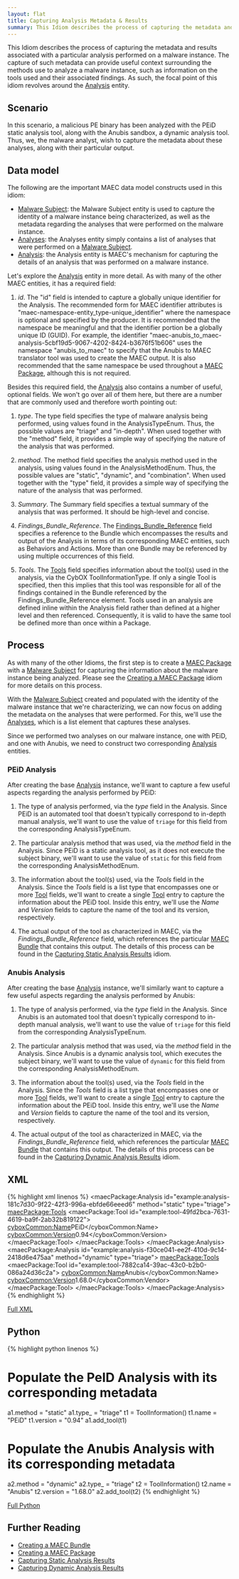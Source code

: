 ```yaml
---
layout: flat
title: Capturing Analysis Metadata & Results
summary: This Idiom describes the process of capturing the metadata and results associated with a particular analysis performed on a malware instance. 
---
```


This Idiom describes the process of capturing the metadata and results associated with a particular analysis performed on a malware instance.  The capture of such metadata can provide useful context surrounding the methods use to analyze a malware instance, such as information on the tools used and their associated findings. As such, the focal point of this idiom revolves around the [Analysis](/data-model/{{site.current_version}}/maecPackage/AnalysisType) entity.

## Scenario

In this scenario, a malicious PE binary has been analyzed with the PEiD static analysis tool, along with the Anubis sandbox, a dynamic analysis tool. Thus, we, the malware analyst, wish to capture the metadata about these analyses, along with their particular output. 

## Data model

The following are the important MAEC data model constructs used in this idiom:

* [Malware Subject](/data-model/{{site.current_version}}/maecPackage/MalwareSubjectType): the Malware Subject entity is used to capture the identity of a malware instance being characterized, as well as the metadata regarding the analyses that were performed on the malware instance. 
* [Analyses](/data-model/{{site.current_version}}/maecPackage/AnalysisListType): the Analyses entity simply contains a list of analyses that were performed on a [Malware Subject](/data-model/{{site.current_version}}/maecPackage/MalwareSubjectType).
* [Analysis](/data-model/{{site.current_version}}/maecPackage/AnalysisType): the Analysis entity is MAEC's mechanism for capturing the details of an analysis that was performed on a malware instance.

Let's explore the [Analysis](/data-model/{{site.current_version}}/maecPackage/AnalysisType) entity in more detail. As with many of the other MAEC entities, it has a required field:

1.  *id*. The "id" field is intended to capture a globally unique identifier for the Analysis. The recommended form for MAEC identifier attributes is "maec-namespace-entity_type-unique_identifier" where the namespace is optional and specified by the producer.  It is recommended that the namespace be meaningful and that the identifier portion be a globally unique ID (GUID).  For example, the identifier "maec-anubis_to_maec-analysis-5cbf19d5-9067-4202-8424-b3676f51b606" uses the namespace "anubis_to_maec" to specify that the Anubis to MAEC translator tool  was used to create the MAEC output.  It is also recommended that the same namespace be used throughout a [MAEC Package](/data-model/{{site.current_version}}/maecPackage/PackageType), although this is not required. 

Besides this required field, the [Analysis](/data-model/{{site.current_version}}/maecPackage/AnalysisType) also contains a number of useful, optional fields. We won't go over all of them here, but there are a number that are commonly used and therefore worth pointing out:

1.	*type*. The type field specifies the type of malware analysis being performed, using values found in the AnalysisTypeEnum. Thus, the possible values are "triage" and "in-depth". When used together with the "method" field, it provides a simple way of specifying the nature of the analysis that was performed.

2.	*method*. The method field specifies the analysis method used in the analysis, using values found in the AnalysisMethodEnum. Thus, the possible values are "static", "dynamic", and "combination". When used together with the "type" field, it provides a simple way of specifying the nature of the analysis that was performed.

3.	*Summary*. The Summary field specifies a textual summary of the analysis that was performed. It should be high-level and concise. 

4.	*Findings_Bundle_Reference*. The [Findings_Bundle_Reference](/data-model/{{site.current_version}}/maecBundle/BundleReferenceType) field specifies a reference to the Bundle which encompasses the results and output of the Analysis in terms of its corresponding MAEC entities, such as Behaviors and Actions. More than one Bundle may be referenced by using multiple occurrences of this field.

5.	*Tools*. The [Tools](/data-model/{{site.current_version}}/maecPackage/ToolListType) field specifies information about the tool(s) used in the analysis, via the CybOX ToolInformationType. If only a single Tool is specified, then this implies that this tool was responsible for all of the findings contained in the Bundle referenced by the Findings_Bundle_Reference element. Tools used in an analysis are defined inline within the Analysis field rather than defined at a higher level and then referenced.  Consequently, it is valid to have the same tool be defined more than once within a Package.

## Process
As with many of the other Idioms, the first step is to create a [MAEC Package](/data-model/{{site.current_version}}/maecPackage/PackageType) with a [Malware Subject](/data-model/{{site.current_version}}/maecPackage/MalwareSubjectType) for capturing the information about the malware instance being analyzed. Please see the [Creating a MAEC Package](../package_creation) idiom for more details on this process.

With the [Malware Subject](/data-model/{{site.current_version}}/maecPackage/MalwareSubjectType) created and populated with the identity of the malware instance that we're characterizing, we can now focus on adding the metadata on the analyses that were performed. For this, we'll use the [Analyses](/data-model/{{site.current_version}}/maecPackage/AnalysisListType), which is a list element that captures these analyses. 

Since we performed two analyses on our malware instance, one with PEiD, and one with Anubis, we need to construct two corresponding [Analysis](/data-model/{{site.current_version}}/maecPackage/AnalysisType) entities. 

### PEiD Analysis

After creating the base [Analysis](/data-model/{{site.current_version}}/maecPackage/AnalysisType) instance, we'll want to capture a few useful aspects regarding the analysis performed by PEiD: 

1.	The type of analysis performed, via the *type* field in the Analysis. Since PEiD is an automated tool that doesn't typically correspond to in-depth manual analysis, we'll want to use the value of `triage` for this field from the corresponding AnalysisTypeEnum.

2.	The particular analysis method that was used, via the *method* field in the Analysis. Since PEiD is a static analysis tool, as it does not execute the subject binary, we'll want to use the value of `static` for this field from the corresponding AnalysisMethodEnum.

3.	The information about the tool(s) used, via the *Tools* field in the Analysis. Since the *Tools* field is a list type that encompasses one or more [Tool](/data-model/{{site.current_version}}/cyboxCommon/ToolInformationType) fields, we'll want to create a single [Tool](/data-model/{{site.current_version}}/cyboxCommon/ToolInformationType) entry to capture the information about the PEiD tool. Inside this entry, we'll use the *Name* and *Version* fields to capture the name of the tool and its version, respectively.

4.	The actual output of the tool as characterized in MAEC, via the *Findings_Bundle_Reference* field, which references the particular [MAEC Bundle](/data-model/{{site.current_version}}/maecBundle/BundleType) that contains this output. The details of this process can be found in the [Capturing Static Analysis Results](../static_analysis) idiom.

### Anubis Analysis

After creating the base [Analysis](/data-model/{{site.current_version}}/maecPackage/AnalysisType) instance, we'll similarly want to capture a few useful aspects regarding the analysis performed by Anubis: 

1.	The type of analysis performed, via the *type* field in the Analysis. Since Anubis is an automated tool that doesn't typically correspond to in-depth manual analysis, we'll want to use the value of `triage` for this field from the corresponding AnalysisTypeEnum.

2.	The particular analysis method that was used, via the *method* field in the Analysis. Since Anubis is a dynamic analysis tool, which executes the subject binary, we'll want to use the value of `dynamic` for this field from the corresponding AnalysisMethodEnum.

3.	The information about the tool(s) used, via the *Tools* field in the Analysis. Since the *Tools* field is a list type that encompasses one or more [Tool](/data-model/{{site.current_version}}/cyboxCommon/ToolInformationType) fields, we'll want to create a single [Tool](/data-model/{{site.current_version}}/cyboxCommon/ToolInformationType) entry to capture the information about the PEiD tool. Inside this entry, we'll use the *Name* and *Version* fields to capture the name of the tool and its version, respectively.

4.	The actual output of the tool as characterized in MAEC, via the *Findings_Bundle_Reference* field, which references the particular [MAEC Bundle](/data-model/{{site.current_version}}/maecBundle/BundleType) that contains this output. The details of this process can be found in the [Capturing Dynamic Analysis Results](../dynamic_analysis) idiom.

## XML

{% highlight xml linenos %}
<maecPackage:Analysis id="example:analysis-181c7d30-9f22-42f3-996a-ebfde66eeed6" method="static" type="triage">
	<maecPackage:Tools>
		<maecPackage:Tool id="example:tool-49fd2bca-7631-4619-ba9f-2ab32b819122">
			<cyboxCommon:Name>PEiD</cyboxCommon:Name>
			<cyboxCommon:Version>0.94</cyboxCommon:Version>
		</maecPackage:Tool>
	</maecPackage:Tools>
</maecPackage:Analysis>
<maecPackage:Analysis id="example:analysis-f30ce041-ee2f-410d-9c14-2418d6e475aa" method="dynamic" type="triage">
	<maecPackage:Tools>
		<maecPackage:Tool id="example:tool-7882ca14-39ac-43c0-b2b0-086a24d36c2a">
			<cyboxCommon:Name>Anubis</cyboxCommon:Name>
			<cyboxCommon:Version>1.68.0</cyboxCommon:Vendor>
		</maecPackage:Tool>
	</maecPackage:Tools>
</maecPackage:Analysis>
{% endhighlight %}

[Full XML](maec_analysis_metadata.xml)

## Python

{% highlight python linenos %}
# Populate the PeID Analysis with its corresponding metadata
a1.method = "static"
a1.type_ = "triage"
t1 = ToolInformation()
t1.name = "PEiD"
t1.version = "0.94"
a1.add_tool(t1)

# Populate the Anubis Analysis with its corresponding metadata
a2.method = "dynamic"
a2.type_ = "triage"
t2 = ToolInformation()
t2.name = "Anubis"
t2.version = "1.68.0"
a2.add_tool(t2)
{% endhighlight %}

[Full Python](maec_analysis_metadata.py)

## Further Reading
* [Creating a MAEC Bundle](../bundle_creation)
* [Creating a MAEC Package](../package_creation)
* [Capturing Static Analysis Results](../static_analysis)
* [Capturing Dynamic Analysis Results](../dynamic_analysis)
